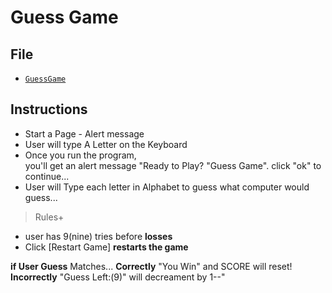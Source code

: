 # Guess Game

## File

* [`GuessGame`](\guessGame.html)

## Instructions
* Start a Page - Alert message
* User will type A Letter on the Keyboard
* Once you run the program,  
  you'll get an alert message "Ready to Play? "Guess Game". click "ok" to continue...
* User will Type each letter in Alphabet to guess what computer would guess...  

 > Rules+

- user has 9(nine) tries before **losses**
- Click [Restart Game] **restarts the game**

**if User Guess**  Matches... 
        **Correctly** "You Win" and SCORE will reset!
        **Incorrectly** "Guess Left:(9)" will decreament by 1--"       



